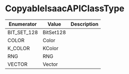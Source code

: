 # CopyableIsaacAPIClassType

| Enumerator    | Value     | Description |
| ------------- | --------- | ----------- |
| BIT\_SET\_128 | BitSet128 |             |
| COLOR         | Color     |             |
| K\_COLOR      | KColor    |             |
| RNG           | RNG       |             |
| VECTOR        | Vector    |             |
